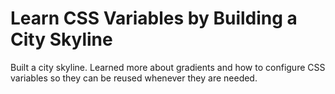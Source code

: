 
# Learn CSS Variables by Building a City Skyline

Built a city skyline. Learned more about gradients and how to configure CSS variables so they can be reused whenever they are needed.